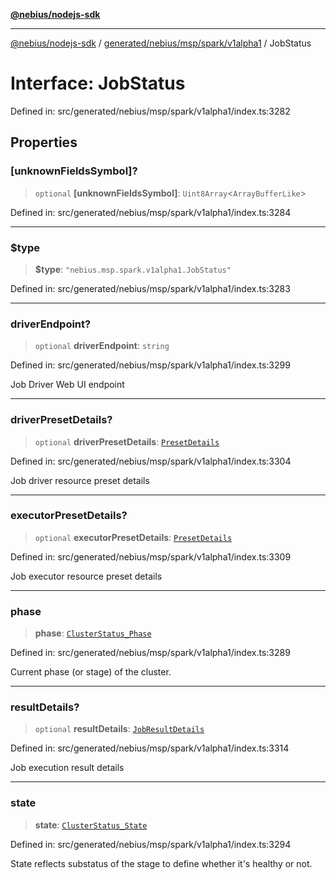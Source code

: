 [**@nebius/nodejs-sdk**](../../../../../../README.md)

---

[@nebius/nodejs-sdk](../../../../../../README.md) / [generated/nebius/msp/spark/v1alpha1](../README.md) / JobStatus

# Interface: JobStatus

Defined in: src/generated/nebius/msp/spark/v1alpha1/index.ts:3282

## Properties

### \[unknownFieldsSymbol\]?

> `optional` **\[unknownFieldsSymbol\]**: `Uint8Array`\<`ArrayBufferLike`\>

Defined in: src/generated/nebius/msp/spark/v1alpha1/index.ts:3284

---

### $type

> **$type**: `"nebius.msp.spark.v1alpha1.JobStatus"`

Defined in: src/generated/nebius/msp/spark/v1alpha1/index.ts:3283

---

### driverEndpoint?

> `optional` **driverEndpoint**: `string`

Defined in: src/generated/nebius/msp/spark/v1alpha1/index.ts:3299

Job Driver Web UI endpoint

---

### driverPresetDetails?

> `optional` **driverPresetDetails**: [`PresetDetails`](../../../v1alpha1/resource/interfaces/PresetDetails.md)

Defined in: src/generated/nebius/msp/spark/v1alpha1/index.ts:3304

Job driver resource preset details

---

### executorPresetDetails?

> `optional` **executorPresetDetails**: [`PresetDetails`](../../../v1alpha1/resource/interfaces/PresetDetails.md)

Defined in: src/generated/nebius/msp/spark/v1alpha1/index.ts:3309

Job executor resource preset details

---

### phase

> **phase**: [`ClusterStatus_Phase`](../../../v1alpha1/type-aliases/ClusterStatus_Phase.md)

Defined in: src/generated/nebius/msp/spark/v1alpha1/index.ts:3289

Current phase (or stage) of the cluster.

---

### resultDetails?

> `optional` **resultDetails**: [`JobResultDetails`](JobResultDetails.md)

Defined in: src/generated/nebius/msp/spark/v1alpha1/index.ts:3314

Job execution result details

---

### state

> **state**: [`ClusterStatus_State`](../../../v1alpha1/type-aliases/ClusterStatus_State.md)

Defined in: src/generated/nebius/msp/spark/v1alpha1/index.ts:3294

State reflects substatus of the stage to define whether it's healthy or not.

